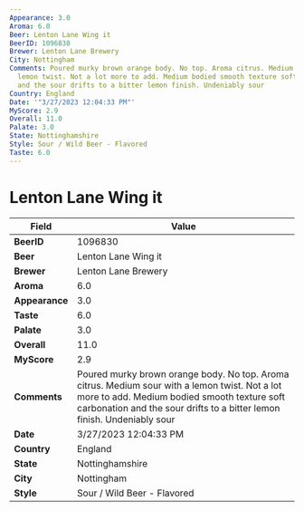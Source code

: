 ```yaml
---
Appearance: 3.0
Aroma: 6.0
Beer: Lenton Lane Wing it
BeerID: 1096830
Brewer: Lenton Lane Brewery
City: Nottingham
Comments: Poured murky brown orange body. No top. Aroma citrus. Medium sour with a
  lemon twist. Not a lot more to add. Medium bodied smooth texture soft carbonation
  and the sour drifts to a bitter lemon finish. Undeniably sour
Country: England
Date: '"3/27/2023 12:04:33 PM"'
MyScore: 2.9
Overall: 11.0
Palate: 3.0
State: Nottinghamshire
Style: Sour / Wild Beer - Flavored
Taste: 6.0
---
```


# Lenton Lane Wing it

| Field         | Value |
|---------------|-------|
| **BeerID** | 1096830 |
| **Beer** | Lenton Lane Wing it |
| **Brewer** | Lenton Lane Brewery |
| **Aroma** | 6.0 |
| **Appearance** | 3.0 |
| **Taste** | 6.0 |
| **Palate** | 3.0 |
| **Overall** | 11.0 |
| **MyScore** | 2.9 |
| **Comments** | Poured murky brown orange body. No top. Aroma citrus. Medium sour with a lemon twist. Not a lot more to add. Medium bodied smooth texture soft carbonation and the sour drifts to a bitter lemon finish. Undeniably sour |
| **Date** | 3/27/2023 12:04:33 PM |
| **Country** | England |
| **State** | Nottinghamshire |
| **City** | Nottingham |
| **Style** | Sour / Wild Beer - Flavored |
